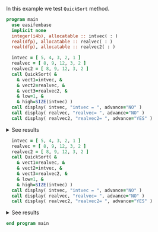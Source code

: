 In this example we test `QuickSort` method.

```fortran
program main
  use easifembase
  implicit none
  integer(i4b), allocatable :: intvec( : )
  real(dfp), allocatable :: realvec( : )
  real(dfp), allocatable :: realvec2( : )
```

```fortran
  intvec = [ 5, 4, 3, 2, 1 ]
  realvec = [ 8, 9, 12, 3, 2 ]
  realvec2 = [ 8, 9, 12, 3, 2 ]
  call QuickSort( &
    & vect1=intvec, &
    & vect2=realvec, &
    & vect3=realvec2, &
    & low=1, &
    & high=SIZE(intvec) )
  call display( intvec, "intvec = ", advance="NO" )
  call display( realvec, "realvec= ", advance="NO" )
  call display( realvec2, "realvec2= ", advance="YES" )
```

<details>
<summary>See results</summary>
<div>

```txt
intvec = ,  realvec= ,  realvec2= 
---------,  ---------,  ----------
    1    ,    2.0000 ,    2.0000  
    2    ,    3.0000 ,    3.0000  
    3    ,   12.0000 ,   12.0000  
    4    ,    9.0000 ,    9.0000  
    5    ,    8.0000 ,    8.0000  
```

</div>
</details>

```fortran
  intvec = [ 5, 4, 3, 2, 1 ]
  realvec = [ 8, 9, 12, 3, 2 ]
  realvec2 = [ 8, 9, 12, 3, 2 ]
  call QuickSort( &
    & vect1=realvec, &
    & vect2=intvec, &
    & vect3=realvec2, &
    & low=1, &
    & high=SIZE(intvec) )
  call display( intvec, "intvec = ", advance="NO" )
  call display( realvec, "realvec= ", advance="NO" )
  call display( realvec2, "realvec2= ", advance="YES" )
```

<details>
<summary>See results</summary>
<div>

```txt
intvec = ,  realvec= ,  realvec2= 
---------,  ---------,  ----------
    1    ,    2.0000 ,    2.0000  
    2    ,    3.0000 ,    3.0000  
    5    ,    8.0000 ,    8.0000  
    4    ,    9.0000 ,    9.0000  
    3    ,   12.0000 ,   12.0000  
```

</div>
</details>

```fortran
end program main
```
